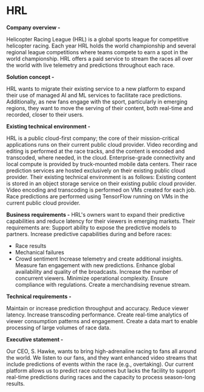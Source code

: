 # HRL

**Company overview -**

Helicopter Racing League (HRL) is a global sports league for competitive helicopter racing. Each year HRL holds the world championship and several regional league competitions where teams compete to earn a spot in the world championship. HRL offers a paid service to stream the races all over the world with live telemetry and predictions throughout each race.

**Solution concept -**

HRL wants to migrate their existing service to a new platform to expand their use of managed AI and ML services to facilitate race predictions. Additionally, as new fans engage with the sport, particularly in emerging regions, they want to move the serving of their content, both real-time and recorded, closer to their users.

**Existing technical environment -**

HRL is a public cloud-first company; the core of their mission-critical applications runs on their current public cloud provider. Video recording and editing is performed at the race tracks, and the content is encoded and transcoded, where needed, in the cloud. Enterprise-grade connectivity and local compute is provided by truck-mounted mobile data centers. Their race prediction services are hosted exclusively on their existing public cloud provider. Their existing technical environment is as follows:
Existing content is stored in an object storage service on their existing public cloud provider.
Video encoding and transcoding is performed on VMs created for each job.
Race predictions are performed using TensorFlow running on VMs in the current public cloud provider.

**Business requirements -**
HRL's owners want to expand their predictive capabilities and reduce latency for their viewers in emerging markets. Their requirements are:
Support ability to expose the predictive models to partners.
Increase predictive capabilities during and before races:

- Race results
- Mechanical failures
- Crowd sentiment
  Increase telemetry and create additional insights.
  Measure fan engagement with new predictions.
  Enhance global availability and quality of the broadcasts.
  Increase the number of concurrent viewers.
  Minimize operational complexity.
  Ensure compliance with regulations.
  Create a merchandising revenue stream.

**Technical requirements -**

Maintain or increase prediction throughput and accuracy.
Reduce viewer latency.
Increase transcoding performance.
Create real-time analytics of viewer consumption patterns and engagement.
Create a data mart to enable processing of large volumes of race data.

**Executive statement -**

Our CEO, S. Hawke, wants to bring high-adrenaline racing to fans all around the world. We listen to our fans, and they want enhanced video streams that include predictions of events within the race (e.g., overtaking). Our current platform allows us to predict race outcomes but lacks the facility to support real-time predictions during races and the capacity to process season-long results.
